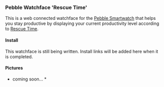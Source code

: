 ### Pebble Watchface 'Rescue Time'

This is a web connected watchface for the [Pebble Smartwatch][1] that helps you stay productive by displaying your current productivity level according to [Rescue Time][2].

#### Install

This watchface is still being written. Install links will be added here when it is completed.

#### Pictures

* coming soon... *

[1]: http://getpebble.com
[2]: http://rescuetime.com
